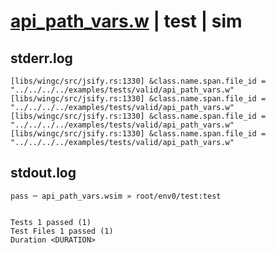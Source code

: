 # [api_path_vars.w](../../../../../examples/tests/valid/api_path_vars.w) | test | sim

## stderr.log
```log
[libs/wingc/src/jsify.rs:1330] &class.name.span.file_id = "../../../../examples/tests/valid/api_path_vars.w"
[libs/wingc/src/jsify.rs:1330] &class.name.span.file_id = "../../../../examples/tests/valid/api_path_vars.w"
[libs/wingc/src/jsify.rs:1330] &class.name.span.file_id = "../../../../examples/tests/valid/api_path_vars.w"
[libs/wingc/src/jsify.rs:1330] &class.name.span.file_id = "../../../../examples/tests/valid/api_path_vars.w"
```

## stdout.log
```log
pass ─ api_path_vars.wsim » root/env0/test:test
 
 
Tests 1 passed (1)
Test Files 1 passed (1)
Duration <DURATION>
```

